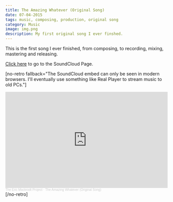 ```yaml
---
title: The Amazing Whatever (Original Song)
date: 07-04-2015
tags: music, composing, production, original song
category: Music
image: img.png
description: My first original song I ever finshed.
---
```


This is the first song I ever finished, from composing, to recording, mixing, mastering and releasing.

[Click here](https://soundcloud.com/eric-mackrodt/the-amazing-whatever-original-song) to go to the SoundCloud Page.

[no-retro fallback="The SoundCloud embed can only be seen in modern browsers. I'll eventually use something like Real Player to stream music to old PCs."]

<iframe width="100%" height="300" scrolling="no" frameborder="no" allow="autoplay" src="https://w.soundcloud.com/player/?url=https%3A//api.soundcloud.com/tracks/199719088&color=%23ff5500&auto_play=false&hide_related=false&show_comments=true&show_user=true&show_reposts=false&show_teaser=true&visual=true"></iframe><div style="font-size: 10px; color: #cccccc;line-break: anywhere;word-break: normal;overflow: hidden;white-space: nowrap;text-overflow: ellipsis; font-family: Interstate,Lucida Grande,Lucida Sans Unicode,Lucida Sans,Garuda,Verdana,Tahoma,sans-serif;font-weight: 100;"><a href="https://soundcloud.com/eric-mackrodt" title="The Eric Mackrodt Project" target="_blank" style="color: #cccccc; text-decoration: none;">The Eric Mackrodt Project</a> · <a href="https://soundcloud.com/eric-mackrodt/the-amazing-whatever-original-song" title="The Amazing Whatever (Original Song)" target="_blank" style="color: #cccccc; text-decoration: none;">The Amazing Whatever (Original Song)</a></div>
[/no-retro]
